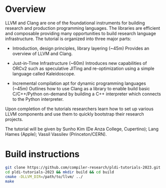 # Overview

LLVM and Clang are one of the foundational instruments for building research and
production programming languages. The libraries are efficient and composable
providing many opportunities to build research language infrastructure. The
tutorial is organized into three major parts:

  * Introduction, design principles, library layering (~45m) Provides an
    overview of LLVM and Clang.

  * Just-in-Time Infrastructure (~60m) Introduces new capabilities of ORCv2 such
    as speculative JITing and re-optimization using a simple language called
    Kaleidoscope.

  * Incremental compilation apt for dynamic programming languages (~45m)
    Outlines how to use Clang as a library to enable build basic C/C++/Python
    on-demand by building a C++ interpreter which connects to the Python
    interpreter.

Upon completion of the tutorials researchers learn how to set up various LLVM
components and use them to quickly bootstrap their research projects.

The tutorial will be given by Sunho Kim (De Anza College, Cupertino);
Lang Hames (Apple); Vassil Vassilev (Princeton/CERN).

# Build instructions

```bash
git clone https://github.com/compiler-research/pldi-tutorials-2023.git
cd pldi-tutorials-2023 && mkdir build && cd build
cmake -DLLVM_DIR=/path/to/llvm/ ../
make
```
